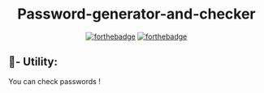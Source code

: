 <h1 align="center">Password-generator-and-checker</h1>
<div align="center">
  
  [![forthebadge](https://forthebadge.com/images/badges/made-with-c-sharp.svg)](https://forthebadge.com)
  [![forthebadge](https://forthebadge.com/images/badges/built-with-love.svg)](https://forthebadge.com)
  
</div>

<h2>🔨- Utility:</h2>
<p>You can check passwords !</p>
